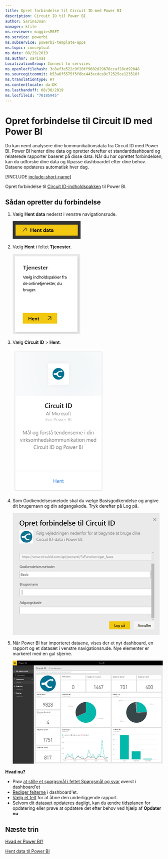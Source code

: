 ```yaml
---
title: Opret forbindelse til Circuit ID med Power BI
description: Circuit ID til Power BI
author: SarinaJoan
manager: kfile
ms.reviewer: maggiesMSFT
ms.service: powerbi
ms.subservice: powerbi-template-apps
ms.topic: conceptual
ms.date: 08/29/2019
ms.author: sarinas
LocalizationGroup: Connect to services
ms.openlocfilehash: 3c8ef3e522c9f20ff9602d29670ccaf28cd92048
ms.sourcegitcommit: b53a6f5575f5f8bc443ecdca9c72525ce123518f
ms.translationtype: HT
ms.contentlocale: da-DK
ms.lasthandoff: 08/30/2019
ms.locfileid: "70185945"
---
```

# <a name="connect-to-circuit-id-with-power-bi"></a>Opret forbindelse til Circuit ID med Power BI
Du kan nemt analysere dine kommunikationsdata fra Circuit ID med Power BI. Power BI henter dine data og opretter derefter et standarddashboard og relaterede rapporter baseret på disse data. Når du har oprettet forbindelsen, kan du udforske dine data og tilpasse dashboardet efter dine behov. Dataene opdateres automatisk hver dag.

[!INCLUDE [include-short-name](./includes/service-deprecate-content-packs.md)]

Opret forbindelse til [Circuit ID-indholdspakken](https://app.powerbi.com/getdata/services/circuitid) til Power BI.

## <a name="how-to-connect"></a>Sådan opretter du forbindelse
1. Vælg **Hent data** nederst i venstre navigationsrude.
   
    ![](media/service-connect-to-circuit-id/getdata.png)
2. Vælg **Hent** i feltet **Tjenester**.
   
    ![](media/service-connect-to-circuit-id/services.png)
3. Vælg **Circuit ID** \> **Hent**.
   
    ![](media/service-connect-to-circuit-id/circuitid.png)
4. Som Godkendelsesmetode skal du vælge Basisgodkendelse og angive dit brugernavn og din adgangskode. Tryk derefter på Log på.
   
    ![](media/service-connect-to-circuit-id/circuitid_login.png)
5. Når Power BI har importeret dataene, vises der et nyt dashboard, en rapport og et datasæt i venstre navigationsrude. Nye elementer er markeret med en gul stjerne.
   
    ![](media/service-connect-to-circuit-id/circuitid_dashboard_chrome.png)

**Hvad nu?**

* Prøv [at stille et spørgsmål i feltet Spørgsmål og svar](consumer/end-user-q-and-a.md) øverst i dashboard'et
* [Rediger felterne](service-dashboard-edit-tile.md) i dashboard'et.
* [Vælg et felt](consumer/end-user-tiles.md) for at åbne den underliggende rapport.
* Selvom dit datasæt opdateres dagligt, kan du ændre tidsplanen for opdatering eller prøve at opdatere det efter behov ved hjælp af **Opdater nu**

## <a name="next-steps"></a>Næste trin
[Hvad er Power BI?](power-bi-overview.md)

[Hent data til Power BI](service-get-data.md)

